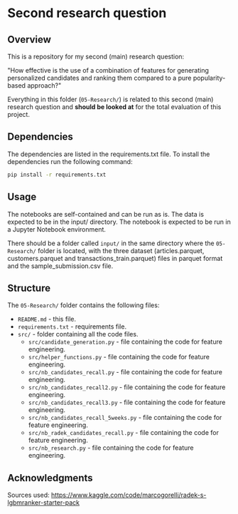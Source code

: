 # Second research question

## Overview

This is a repository for my second (main) research question:

"How effective is the use of a combination of features for generating personalized candidates and ranking them compared to a pure popularity-based approach?"

Everything in this folder (`05-Research/`) is related to this second (main) research question and **should be looked at** for the total evaluation of this project.


## Dependencies
The dependencies are listed in the requirements.txt file. 
To install the dependencies run the following command:
```bash
pip install -r requirements.txt
```
## Usage
The notebooks are self-contained and can be run as is. The data is expected to be in the input/ directory. 
The notebook is expected to be run in a Jupyter Notebook environment.

There should be a folder called `input/` in the same directory where the `05-Research/` folder is located, 
with the three dataset (articles.parquet, customers.parquet and transactions_train.parquet) files 
in parquet format and the sample_submission.csv file.

## Structure

The `05-Research/` folder contains the following files:

* `README.md` - this file.
* `requirements.txt` - requirements file.
* `src/` - folder containing all the code files.
  * `src/candidate_generation.py` - file containing the code for feature engineering.
  * `src/helper_functions.py` - file containing the code for feature engineering.
  * `src/nb_candidates_recall.py` - file containing the code for feature engineering.
  * `src/nb_candidates_recall2.py` - file containing the code for feature engineering.
  * `src/nb_candidates_recall3.py` - file containing the code for feature engineering.
  * `src/nb_candidates_recall_5weeks.py` - file containing the code for feature engineering.
  * `src/nb_radek_candidates_recall.py` - file containing the code for feature engineering.
  * `src/nb_research.py` - file containing the code for feature engineering.

## Acknowledgments
Sources used:
https://www.kaggle.com/code/marcogorelli/radek-s-lgbmranker-starter-pack